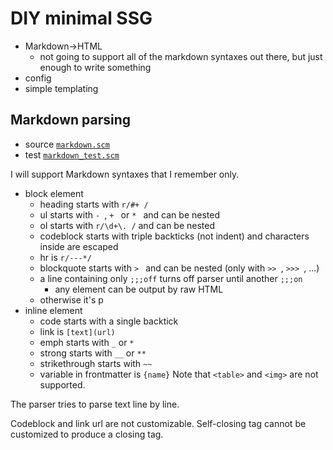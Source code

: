 # DIY minimal SSG

- Markdown->HTML
  - not going to support all of the markdown syntaxes out there, but just
    enough to write something
- config
- simple templating

## Markdown parsing
- source [`markdown.scm`](./lib/markdown.scm)
- test [`markdown_test.scm`](./lib/markdown_test.scm)

I will support Markdown syntaxes that I remember only.
- block element
  - heading starts with `r/#+ /`
  - ul starts with `- `, `+ ` or `* ` and can be nested
  - ol starts with `r/\d+\. /` and can be nested
  - codeblock starts with triple backticks (not indent) and characters inside are escaped
  - hr is `r/---*/`
  - blockquote starts with `> ` and can be nested (only with `>> `, `>>> `, ...)
  - a line containing only `;;;off` turns off parser until another `;;;on`
    - any element can be output by raw HTML
  - otherwise it's p
- inline element
  - code starts with a single backtick
  - link is `[text](url)`
  - emph starts with `_` or `*`
  - strong starts with `__` or `**`
  - strikethrough starts with `~~`
  - variable in frontmatter is `{name}`
Note that `<table>` and `<img>` are not supported.

The parser tries to parse text line by line.

Codeblock and link url are not customizable.
Self-closing tag cannot be customized to produce a closing tag.
